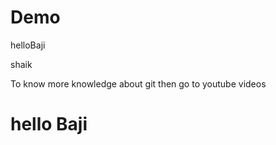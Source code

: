 # Demo

helloBaji

shaik

 To know more knowledge about git then go to youtube videos

# hello Baji
